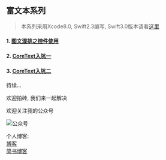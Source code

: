 ## 富文本系列

> 本系列采用Xcode8.0, Swift2.3编写, Swift3.0版本请看[这里](https://github.com/wudb/Mix-Swift3)

#### 1. [图文混排之控件使用](http://wudb.leanote.com/post/%E5%9B%BE%E6%96%87%E6%B7%B7%E6%8E%92%E4%B9%8B%E6%8E%A7%E4%BB%B6%E4%BD%BF%E7%94%A8) 
#### 2. [CoreText入坑一](http://wudb.leanote.com/post/CoreText%E5%85%A5%E5%9D%91%E4%B8%80)
#### 3. [CoreText入坑二](http://wudb.leanote.com/post/CoreText%E5%85%A5%E5%9D%91%E4%BA%8C)

待续...

欢迎拍砖, 我们来一起解决        

欢迎关注我的公众号        	

![公众号](http://oc3j5gzq3.bkt.clouddn.com/2016-08-26-wechat_qrcode_300.jpg)

个人博客:     
[博客](http://wudb.leanote.com/)      
[简书博客](http://www.jianshu.com/users/906b9252697d/latest_articles)



